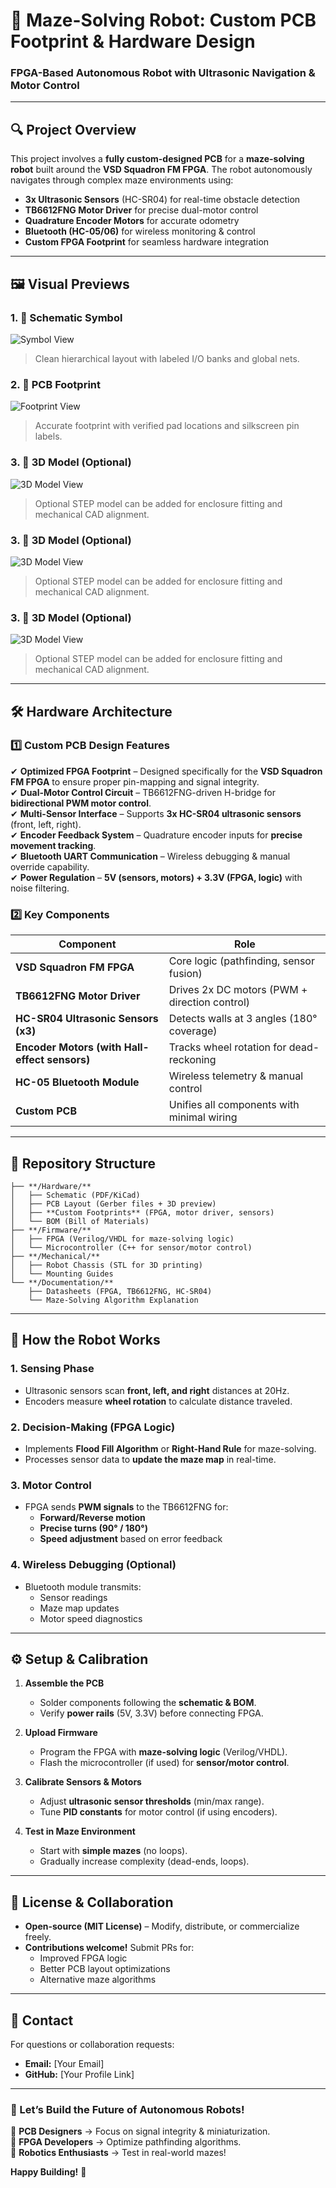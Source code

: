 # **📌 Maze-Solving Robot: Custom PCB Footprint & Hardware Design**  
### **FPGA-Based Autonomous Robot with Ultrasonic Navigation & Motor Control**  

---

## **🔍 Project Overview**  
This project involves a **fully custom-designed PCB** for a **maze-solving robot** built around the **VSD Squadron FM FPGA**. The robot autonomously navigates through complex maze environments using:  
- **3x Ultrasonic Sensors** (HC-SR04) for real-time obstacle detection  
- **TB6612FNG Motor Driver** for precise dual-motor control  
- **Quadrature Encoder Motors** for accurate odometry  
- **Bluetooth (HC-05/06)** for wireless monitoring & control  
- **Custom FPGA Footprint** for seamless hardware integration  

---

## 🖼️ Visual Previews

### 1. 📐 Schematic Symbol
![Symbol View](images/Screenshot1.png)
> Clean hierarchical layout with labeled I/O banks and global nets.

### 2. 📏 PCB Footprint
![Footprint View](images/Screenshot2.png)
> Accurate footprint with verified pad locations and silkscreen pin labels.

### 3. 🧱 3D Model (Optional)
![3D Model View](images/Screenshot3.png)
> Optional STEP model can be added for enclosure fitting and mechanical CAD alignment.

### 3. 🧱 3D Model (Optional)
![3D Model View](images/symbol_view.png)
> Optional STEP model can be added for enclosure fitting and mechanical CAD alignment.

### 3. 🧱 3D Model (Optional)
![3D Model View](images/Screenshot.png.png)
> Optional STEP model can be added for enclosure fitting and mechanical CAD alignment.


---
## **🛠️ Hardware Architecture**  
### **1️⃣ Custom PCB Design Features**  
✔ **Optimized FPGA Footprint** – Designed specifically for the **VSD Squadron FM FPGA** to ensure proper pin-mapping and signal integrity.  
✔ **Dual-Motor Control Circuit** – TB6612FNG-driven H-bridge for **bidirectional PWM motor control**.  
✔ **Multi-Sensor Interface** – Supports **3x HC-SR04 ultrasonic sensors** (front, left, right).  
✔ **Encoder Feedback System** – Quadrature encoder inputs for **precise movement tracking**.  
✔ **Bluetooth UART Communication** – Wireless debugging & manual override capability.  
✔ **Power Regulation** – **5V (sensors, motors) + 3.3V (FPGA, logic)** with noise filtering.  

### **2️⃣ Key Components**  
| Component | Role |  
|-----------|------|  
| **VSD Squadron FM FPGA** | Core logic (pathfinding, sensor fusion) |  
| **TB6612FNG Motor Driver** | Drives 2x DC motors (PWM + direction control) |  
| **HC-SR04 Ultrasonic Sensors (x3)** | Detects walls at 3 angles (180° coverage) |  
| **Encoder Motors (with Hall-effect sensors)** | Tracks wheel rotation for dead-reckoning |  
| **HC-05 Bluetooth Module** | Wireless telemetry & manual control |  
| **Custom PCB** | Unifies all components with minimal wiring |  

---

## **📂 Repository Structure**  
```
├── **/Hardware/**  
│   ├── Schematic (PDF/KiCad)  
│   ├── PCB Layout (Gerber files + 3D preview)  
│   ├── **Custom Footprints** (FPGA, motor driver, sensors)  
│   └── BOM (Bill of Materials)  
├── **/Firmware/**  
│   ├── FPGA (Verilog/VHDL for maze-solving logic)  
│   └── Microcontroller (C++ for sensor/motor control)  
├── **/Mechanical/**  
│   ├── Robot Chassis (STL for 3D printing)  
│   └── Mounting Guides  
└── **/Documentation/**  
    ├── Datasheets (FPGA, TB6612FNG, HC-SR04)  
    └── Maze-Solving Algorithm Explanation  
```

---

## **🤖 How the Robot Works**  
### **1. Sensing Phase**  
- Ultrasonic sensors scan **front, left, and right** distances at 20Hz.  
- Encoders measure **wheel rotation** to calculate distance traveled.  

### **2. Decision-Making (FPGA Logic)**  
- Implements **Flood Fill Algorithm** or **Right-Hand Rule** for maze-solving.  
- Processes sensor data to **update the maze map** in real-time.  

### **3. Motor Control**  
- FPGA sends **PWM signals** to the TB6612FNG for:  
  - **Forward/Reverse motion**  
  - **Precise turns (90° / 180°)**  
  - **Speed adjustment** based on error feedback  

### **4. Wireless Debugging (Optional)**  
- Bluetooth module transmits:  
  - Sensor readings  
  - Maze map updates  
  - Motor speed diagnostics  

---

## **⚙️ Setup & Calibration**  
1. **Assemble the PCB**  
   - Solder components following the **schematic & BOM**.  
   - Verify **power rails** (5V, 3.3V) before connecting FPGA.  

2. **Upload Firmware**  
   - Program the FPGA with **maze-solving logic** (Verilog/VHDL).  
   - Flash the microcontroller (if used) for **sensor/motor control**.  

3. **Calibrate Sensors & Motors**  
   - Adjust **ultrasonic sensor thresholds** (min/max range).  
   - Tune **PID constants** for motor control (if using encoders).  

4. **Test in Maze Environment**  
   - Start with **simple mazes** (no loops).  
   - Gradually increase complexity (dead-ends, loops).  

---

## **📜 License & Collaboration**  
- **Open-source (MIT License)** – Modify, distribute, or commercialize freely.  
- **Contributions welcome!** Submit PRs for:  
  - Improved FPGA logic  
  - Better PCB layout optimizations  
  - Alternative maze algorithms  

---

## **📧 Contact**  
For questions or collaboration requests:  
- **Email:** [Your Email]  
- **GitHub:** [Your Profile Link]  

---

### **🚀 Let’s Build the Future of Autonomous Robots!**  
🔧 **PCB Designers** → Focus on signal integrity & miniaturization.  
🧠 **FPGA Developers** → Optimize pathfinding algorithms.  
🤖 **Robotics Enthusiasts** → Test in real-world mazes!  

**Happy Building!** 🎯